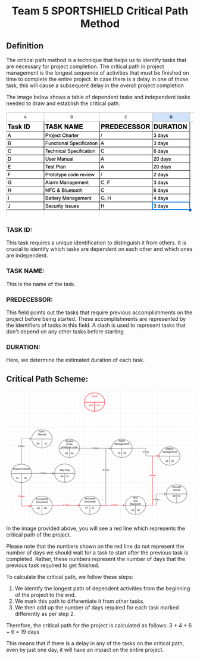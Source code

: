 <h1 align="center"> Team 5 SPORTSHIELD Critical Path Method</h1>

## Definition

The critical path method is a technique that helps us to identify tasks that are necessary for project completion. The critical path in project management is the longest sequence of activities that must be finished on time to complete the entire project. In case there is a delay in one of those task, this will cause a subsequent delay in the overall project completion

The image below shows a table of dependent tasks and independent tasks needed to draw and establish the critical path.

<img src="weekly_reports/images/Dependencies.png">

### TASK ID:
This task requires a unique identification to distinguish it from others. It is crucial to identify which tasks are dependent on each other and which ones are independent.

### TASK NAME:
This is the name of the task.

### PREDECESSOR:
This field points out the tasks that require previous accomplishments on the project before being started. These accomplishments are represented by the identifiers of tasks in this field. A slash is used to represent tasks that don't depend on any other tasks before starting.

### DURATION:
Here, we determine the estimated duration of each task.

## Critical Path Scheme:

<img src="weekly_reports/images/Critical_path.png">

In the image provided above, you will see a red line which represents the critical path of the project.

Please note that the numbers shown on the red line do not represent the number of days we should wait for a task to start after the previous task is completed. Rather, these numbers represent the number of days that the previous task required to get finished.

To calculate the critical path, we follow these steps:
1. We identify the longest path of dependent activities from the beginning of the project to the end.
2. We mark this path to differentiate it from other tasks.
3. We then add up the number of days required for each task marked differently as per step 2.

Therefore, the critical path for the project is calculated as follows:
3 + 4 + 6 + 6 = 19 days

This means that if there is a delay in any of the tasks on the critical path, even by just one day, it will have an impact on the entire project.



